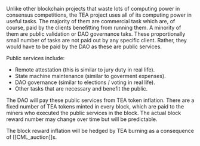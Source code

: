 Unlike other blockchain projects that waste lots of computing power in consensus competitions, the TEA project uses all of its computing power in useful tasks. The majority of them are commercial task which are, of course, paid by the clients benefitting from running them. A minority of them are public validation or DAO governance taks. These proportionally small number of tasks are not paid out by any specific client. Rather, they would have to be paid by the DAO as these are public services.

Public services include:

- Remote attestation (this is similar to jury duty in real life).
- State machine maintenance (similar to goverment expenses).
- DAO governance (similar to elections / voting in real life).
- Other tasks that are necessary and benefit the public.

The DAO will pay these public services from TEA token inflation. There are a fixed number of TEA tokens minted in every block, which are paid to the miners who executed the public services in the block. The actual block reward number may change over time but will be predictable.

The block reward inflation will be hedged by TEA burning as a consequence of [[CML_auction]]s.
